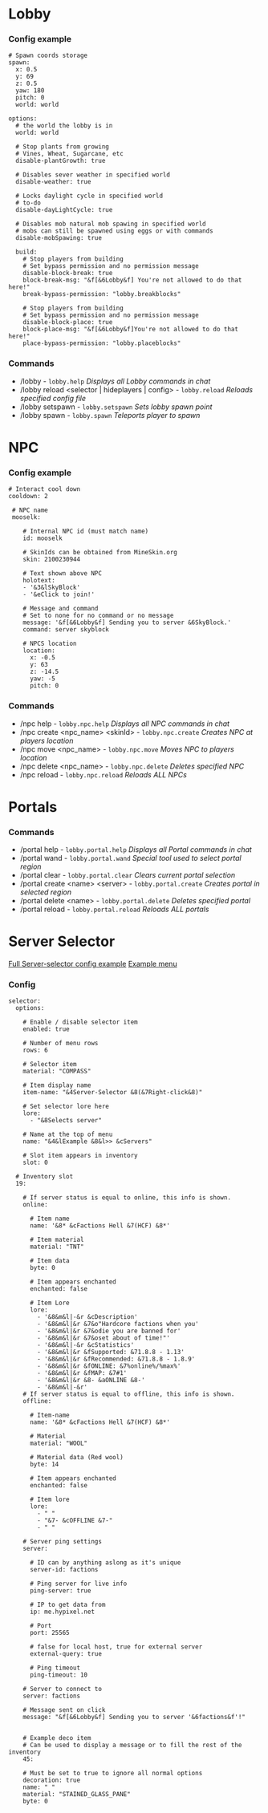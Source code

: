 # Lobby


### Config example
```
# Spawn coords storage
spawn:
  x: 0.5
  y: 69
  z: 0.5
  yaw: 180
  pitch: 0
  world: world

options:
  # the world the lobby is in
  world: world
  
  # Stop plants from growing
  # Vines, Wheat, Sugarcane, etc
  disable-plantGrowth: true
  
  # Disables sever weather in specified world
  disable-weather: true
  
  # Locks daylight cycle in specified world
  # to-do
  disable-dayLightCycle: true
  
  # Disables mob natural mob spawing in specified world
  # mobs can still be spawned using eggs or with commands
  disable-mobSpawing: true
  
  build:
    # Stop players from building
    # Set bypass permission and no permission message
    disable-block-break: true
    block-break-msg: "&f[&6Lobby&f] You're not allowed to do that here!"
    break-bypass-permission: "lobby.breakblocks"
    
    # Stop players from building
    # Set bypass permission and no permission message
    disable-block-place: true
    block-place-msg: "&f[&6Lobby&f]You're not allowed to do that here!"
    place-bypass-permission: "lobby.placeblocks"
```

### Commands

- /lobby  - `lobby.help` _Displays all Lobby commands in chat_
- /lobby reload \<selector | hideplayers | config> - `lobby.reload` _Reloads specified config file_
- /lobby setspawn - `lobby.setspawn` _Sets lobby spawn point_
- /lobby spawn - `lobby.spawn` _Teleports player to spawn_



# NPC

### Config example
```
# Interact cool down
cooldown: 2

 # NPC name
 mooselk:
 
    # Internal NPC id (must match name)
    id: mooselk
    
    # SkinIds can be obtained from MineSkin.org
    skin: 2100230944
    
    # Text shown above NPC
    holotext:
    - '&3&lSkyBlock'
    - '&eClick to join!'
    
    # Message and command
    # Set to none for no command or no message
    message: '&f[&6Lobby&f] Sending you to server &6SkyBlock.'
    command: server skyblock
    
    # NPCS location
    location:
      x: -0.5
      y: 63
      z: -14.5
      yaw: -5
      pitch: 0
```

### Commands

- /npc help  - `lobby.npc.help` _Displays all NPC commands in chat_
- /npc create \<npc_name> \<skinId> - `lobby.npc.create`   _Creates NPC at players location_
- /npc move \<npc_name> - `lobby.npc.move`  _Moves NPC to players location_
- /npc delete \<npc_name> - `lobby.npc.delete`  _Deletes specified NPC_
- /npc reload - `lobby.npc.reload`  _Reloads ALL NPCs_



# Portals

### Commands
- /portal help  - `lobby.portal.help` _Displays all Portal commands in chat_
- /portal wand - `lobby.portal.wand` _Special tool used to select portal region_
- /portal clear - `lobby.portal.clear` _Clears current portal selection_
- /portal create \<name> \<server>  - `lobby.portal.create` _Creates portal in selected region_
- /portal delete \<name> - `lobby.portal.delete` _Deletes specified portal_
- /portal reload - `lobby.portal.reload` _Reloads ALL portals_



# Server Selector

[Full Server-selector config example](https://github.com/Mooselk/All-In-One-Lobby/blob/master/src/selector.yml)
[Example menu](https://github.com/Mooselk/All-In-One-Lobby/blob/master/Menu-example.png)

### Config
```
selector:
  options:
    
    # Enable / disable selector item
    enabled: true
    
    # Number of menu rows
    rows: 6
    
    # Selector item
    material: "COMPASS"
    
    # Item display name
    item-name: "&4Server-Selector &8(&7Right-click&8)"
    
    # Set selector lore here
    lore:
      - "&8Selects server"
    
    # Name at the top of menu
    name: "&4&lExample &8&l>> &cServers"
    
    # Slot item appears in inventory
    slot: 0
    
  # Inventory slot
  19:
  
    # If server status is equal to online, this info is shown.
    online:
    
      # Item name
      name: '&8* &cFactions Hell &7(HCF) &8*'
      
      # Item material
      material: "TNT"
      
      # Item data
      byte: 0
      
      # Item appears enchanted
      enchanted: false
      
      # Item Lore
      lore:
        - '&8&m&l|-&r &cDescription'
        - '&8&m&l|&r &7&o"Hardcore factions when you'
        - '&8&m&l|&r &7&odie you are banned for'
        - '&8&m&l|&r &7&oset about of time!"'
        - '&8&m&l|-&r &cStatistics'
        - '&8&m&l|&r &fSupported: &71.8.8 - 1.13'
        - '&8&m&l|&r &fRecommended: &71.8.8 - 1.8.9'
        - '&8&m&l|&r &fONLINE: &7%online%/%max%'
        - '&8&m&l|&r &fMAP: &7#1'
        - '&8&m&l|&r &8- &aONLINE &8-'
        - '&8&m&l|-&r'
    # If server status is equal to offline, this info is shown.
    offline:
    
      # Item-name
      name: '&8* &cFactions Hell &7(HCF) &8*'
      
      # Material
      material: "WOOL"
      
      # Material data (Red wool)
      byte: 14
      
      # Item appears enchanted
      enchanted: false
      
      # Item lore
      lore:
        - " "
        - "&7- &cOFFLINE &7-"
        - " "
      
    # Server ping settings
    server:
      
      # ID can by anything aslong as it's unique
      server-id: factions
      
      # Ping server for live info
      ping-server: true
      
      # IP to get data from 
      ip: me.hypixel.net
      
      # Port
      port: 25565
      
      # false for local host, true for external server
      external-query: true
      
      # Ping timeout
      ping-timeout: 10
      
    # Server to connect to
    server: factions
    
    # Message sent on click
    message: "&f[&6Lobby&f] Sending you to server '&6factions&f'!"
    
    
    # Example deco item
    # Can be used to display a message or to fill the rest of the inventory
    45:
    
    # Must be set to true to ignore all normal options
    decoration: true
    name: " "
    material: "STAINED_GLASS_PANE"
    byte: 0
```

